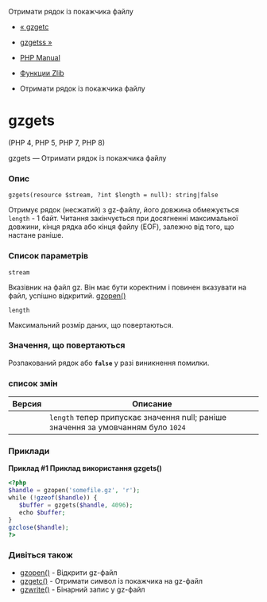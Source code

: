 Отримати рядок із покажчика файлу

-   [« gzgetc](function.gzgetc.html)
    
-   [gzgetss »](function.gzgetss.html)
    
-   [PHP Manual](index.html)
    
-   [Функции Zlib](ref.zlib.html)
    
-   Отримати рядок із покажчика файлу
    

# gzgets

(PHP 4, PHP 5, PHP 7, PHP 8)

gzgets — Отримати рядок із покажчика файлу

### Опис

```methodsynopsis
gzgets(resource $stream, ?int $length = null): string|false
```

Отримує рядок (несжатий) з gz-файлу, його довжина обмежується `length` - 1 байт. Читання закінчується при досягненні максимальної довжини, кінця рядка або кінця файлу (EOF), залежно від того, що настане раніше.

### Список параметрів

`stream`

Вказівник на файл gz. Він має бути коректним і повинен вказувати на файл, успішно відкритий. [gzopen()](function.gzopen.html)

`length`

Максимальний розмір даних, що повертаються.

### Значення, що повертаються

Розпакований рядок або **`false`** у разі виникнення помилки.

### список змін

| Версия | Описание |
| --- | --- |
|  | `length` тепер припускає значення null; раніше значення за умовчанням було `1024` |

### Приклади

**Приклад #1 Приклад використання **gzgets()****

```php
<?php
$handle = gzopen('somefile.gz', 'r');
while (!gzeof($handle)) {
   $buffer = gzgets($handle, 4096);
   echo $buffer;
}
gzclose($handle);
?>
```

### Дивіться також

-   [gzopen()](function.gzopen.html) - Відкрити gz-файл
-   [gzgetc()](function.gzgetc.html) - Отримати символ із покажчика на gz-файл
-   [gzwrite()](function.gzwrite.html) - Бінарний запис у gz-файл